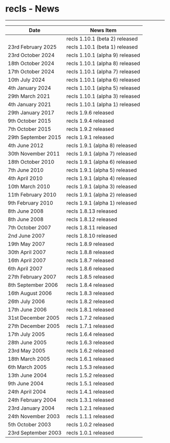 # recls - News
------------


| Date                  | News Item                                                 |
| --------------------- | --------------------------------------------------------- |
|                       |   recls 1.10.1 (beta 2) released                          |
| 23rd February 2025    |   recls 1.10.1 (beta 1) released                          |
| 23rd October 2024     |   recls 1.10.1 (alpha 9) released                         |
| 18th October 2024     |   recls 1.10.1 (alpha 8) released                         |
| 17th October 2024     |   recls 1.10.1 (alpha 7) released                         |
| 10th July 2024        |   recls 1.10.1 (alpha 6) released                         |
| 4th January 2024      |   recls 1.10.1 (alpha 5) released                         |
| 29th March 2021       |   recls 1.10.1 (alpha 3) released                         |
| 4th January 2021      |   recls 1.10.1 (alpha 1) released                         |
| 29th January 2017     |   recls 1.9.6 released                                    |
| 9th October 2015      |   recls 1.9.4 released                                    |
| 7th October 2015      |   recls 1.9.2 released                                    |
| 29th September 2015   |   recls 1.9.1 released                                    |
| 4th June 2012         |   recls 1.9.1 (alpha 8) released                          |
| 30th November 2011    |   recls 1.9.1 (alpha 7) released                          |
| 18th October 2010     |   recls 1.9.1 (alpha 6) released                          |
| 7th June 2010         |   recls 1.9.1 (alpha 5) released                          |
| 4th April 2010        |   recls 1.9.1 (alpha 4) released                          |
| 10th March 2010       |   recls 1.9.1 (alpha 3) released                          |
| 11th February 2010    |   recls 1.9.1 (alpha 2) released                          |
| 9th February 2010     |   recls 1.9.1 (alpha 1) released                          |
| 8th June 2008         |   recls 1.8.13 released                                   |
| 8th June 2008         |   recls 1.8.12 released                                   |
| 7th October 2007      |   recls 1.8.11 released                                   |
| 2nd June 2007         |   recls 1.8.10 released                                   |
| 19th May 2007         |   recls 1.8.9 released                                    |
| 30th April 2007       |   recls 1.8.8 released                                    |
| 16th April 2007       |   recls 1.8.7 released                                    |
| 6th April 2007        |   recls 1.8.6 released                                    |
| 27th February 2007    |   recls 1.8.5 released                                    |
| 8th September 2006    |   recls 1.8.4 released                                    |
| 16th August 2006      |   recls 1.8.3 released                                    |
| 26th July 2006        |   recls 1.8.2 released                                    |
| 17th June 2006        |   recls 1.8.1 released                                    |
| 31st December 2005    |   recls 1.7.2 released                                    |
| 27th December 2005    |   recls 1.7.1 released                                    |
| 17th July 2005        |   recls 1.6.4 released                                    |
| 28th June 2005        |   recls 1.6.3 released                                    |
| 23rd May 2005         |   recls 1.6.2 released                                    |
| 18th March 2005       |   recls 1.6.1 released                                    |
| 6th March 2005        |   recls 1.5.3 released                                    |
| 13th June 2004        |   recls 1.5.2 released                                    |
| 9th June 2004         |   recls 1.5.1 released                                    |
| 24th April 2004       |   recls 1.4.1 released                                    |
| 24th February 2004    |   recls 1.3.1 released                                    |
| 23rd January 2004     |   recls 1.2.1 released                                    |
| 24th November 2003    |   recls 1.1.1 released                                    |
| 5th October 2003      |   recls 1.0.2 released                                    |
| 23rd September 2003   |   recls 1.0.1 released                                    |


<!-- ########################### end of file ########################### -->


